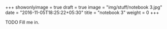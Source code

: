+++
showonlyimage = true
draft = true
image = "img/stuff/notebook 3.jpg"
date = "2016-11-05T18:25:22+05:30"
title = "notebook 3"
weight = 0
+++

TODO Fill me in.


